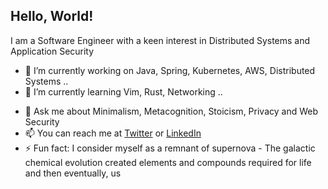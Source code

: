 ## Hello, World!

I am a Software Engineer with a keen interest in Distributed Systems and Application Security

- 🔭 I’m currently working on Java, Spring, Kubernetes, AWS, Distributed Systems ..
- 🌱 I’m currently learning Vim, Rust, Networking ..
<!-- - 👯 I’m looking to collaborate on automating and developing recon tools
- 🤔 I’m looking for help with forming a CTF team -->
- 💬 Ask me about Minimalism, Metacognition, Stoicism, Privacy and Web Security
- 📫 You can reach me at [Twitter](https://twitter.com/pranavek) or [LinkedIn](https://www.linkedin.com/in/pranavek/) 
- ⚡ Fun fact: I consider myself as a remnant of supernova - The galactic chemical evolution created elements and compounds required for life and then eventually, us

